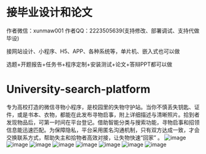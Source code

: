 # 接毕业设计和论文
作者微信：xunmaw001  作者QQ：2223505639(支持修改、部署调试、支持代做毕设)

接网站设计、小程序、H5、APP、各种系统等，单片机、嵌入式也可以做

选题+开题报告+任务书+程序定制+安装测试+论文+答辩PPT都可以做
# University-search-platform
专为高校打造的微信寻物小程序，是校园里的失物守护站。当你不慎丢失钥匙、证件，或是书本、衣物，都能在此发布寻物启事，附上详细描述与清晰照片。拾到者发现物品后，可第一时间在平台登记。借助智能分类与搜索功能，寻物启事和招领信息能迅速匹配。为保障隐私，平台采用匿名沟通机制，只有双方达成一致，才会交换联系方式，帮助失主和拾物者高效对接，让失物快速“回家” 。 
![image](https://github.com/user-attachments/assets/6efada13-bb1f-486a-8c34-aae377bbf08d)
![image](https://github.com/user-attachments/assets/ead333ba-0e96-43f2-b451-d0d1b43de12c)
![image](https://github.com/user-attachments/assets/83bfad74-d6e7-45a9-8210-13c093973823)
![image](https://github.com/user-attachments/assets/a570f314-7cd0-4c20-9ba8-1c79d75c3b3a)
![image](https://github.com/user-attachments/assets/17b53018-8823-4cb3-9d2d-19eeab873a0d)
![image](https://github.com/user-attachments/assets/0b9bed75-63fd-49cc-9de6-39a98e431847)
![image](https://github.com/user-attachments/assets/ba301aa2-d985-4e4b-86b8-a2e57442bf92)
![image](https://github.com/user-attachments/assets/f160bc02-2423-4076-8c50-7391ddde3c8b)
